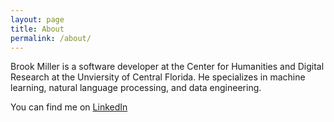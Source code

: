 ```yaml
---
layout: page
title: About
permalink: /about/
---
```


Brook Miller is a software developer at the Center for Humanities and Digital Research at the Unviersity of Central Florida. He specializes in machine learning, natural language processing, and data engineering.
 
You can find me on [LinkedIn](https://linkedin/brook-miller-data)
